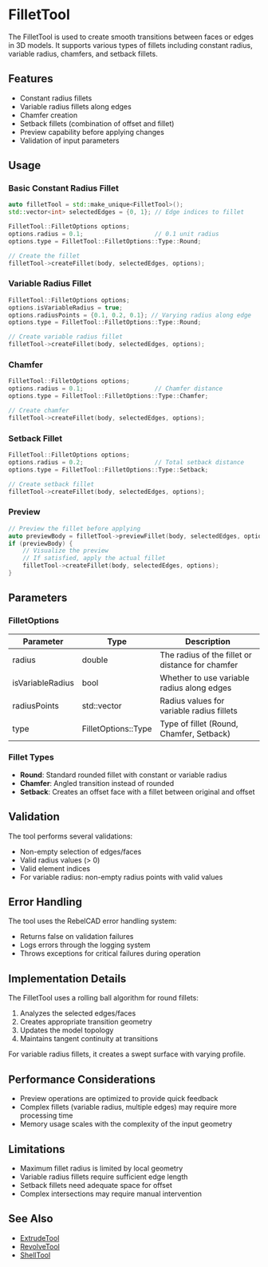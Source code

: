 # FilletTool

The FilletTool is used to create smooth transitions between faces or edges in 3D models. It supports various types of fillets including constant radius, variable radius, chamfers, and setback fillets.

## Features

- Constant radius fillets
- Variable radius fillets along edges
- Chamfer creation
- Setback fillets (combination of offset and fillet)
- Preview capability before applying changes
- Validation of input parameters

## Usage

### Basic Constant Radius Fillet

```cpp
auto filletTool = std::make_unique<FilletTool>();
std::vector<int> selectedEdges = {0, 1}; // Edge indices to fillet

FilletTool::FilletOptions options;
options.radius = 0.1;                    // 0.1 unit radius
options.type = FilletTool::FilletOptions::Type::Round;

// Create the fillet
filletTool->createFillet(body, selectedEdges, options);
```

### Variable Radius Fillet

```cpp
FilletTool::FilletOptions options;
options.isVariableRadius = true;
options.radiusPoints = {0.1, 0.2, 0.1}; // Varying radius along edge
options.type = FilletTool::FilletOptions::Type::Round;

// Create variable radius fillet
filletTool->createFillet(body, selectedEdges, options);
```

### Chamfer

```cpp
FilletTool::FilletOptions options;
options.radius = 0.1;                    // Chamfer distance
options.type = FilletTool::FilletOptions::Type::Chamfer;

// Create chamfer
filletTool->createFillet(body, selectedEdges, options);
```

### Setback Fillet

```cpp
FilletTool::FilletOptions options;
options.radius = 0.2;                    // Total setback distance
options.type = FilletTool::FilletOptions::Type::Setback;

// Create setback fillet
filletTool->createFillet(body, selectedEdges, options);
```

### Preview

```cpp
// Preview the fillet before applying
auto previewBody = filletTool->previewFillet(body, selectedEdges, options);
if (previewBody) {
    // Visualize the preview
    // If satisfied, apply the actual fillet
    filletTool->createFillet(body, selectedEdges, options);
}
```

## Parameters

### FilletOptions

| Parameter | Type | Description |
|-----------|------|-------------|
| radius | double | The radius of the fillet or distance for chamfer |
| isVariableRadius | bool | Whether to use variable radius along edges |
| radiusPoints | std::vector<double> | Radius values for variable radius fillets |
| type | FilletOptions::Type | Type of fillet (Round, Chamfer, Setback) |

### Fillet Types

- **Round**: Standard rounded fillet with constant or variable radius
- **Chamfer**: Angled transition instead of rounded
- **Setback**: Creates an offset face with a fillet between original and offset

## Validation

The tool performs several validations:
- Non-empty selection of edges/faces
- Valid radius values (> 0)
- Valid element indices
- For variable radius: non-empty radius points with valid values

## Error Handling

The tool uses the RebelCAD error handling system:
- Returns false on validation failures
- Logs errors through the logging system
- Throws exceptions for critical failures during operation

## Implementation Details

The FilletTool uses a rolling ball algorithm for round fillets:
1. Analyzes the selected edges/faces
2. Creates appropriate transition geometry
3. Updates the model topology
4. Maintains tangent continuity at transitions

For variable radius fillets, it creates a swept surface with varying profile.

## Performance Considerations

- Preview operations are optimized to provide quick feedback
- Complex fillets (variable radius, multiple edges) may require more processing time
- Memory usage scales with the complexity of the input geometry

## Limitations

- Maximum fillet radius is limited by local geometry
- Variable radius fillets require sufficient edge length
- Setback fillets need adequate space for offset
- Complex intersections may require manual intervention

## See Also

- [ExtrudeTool](ExtrudeTool.md)
- [RevolveTool](RevolveTool.md)
- [ShellTool](ShellTool.md)

